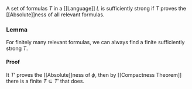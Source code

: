 A set of formulas $T$ in a [[Language]] $L$ is sufficiently strong 
if $T$ proves the [[Absolute]]ness of all relevant formulas.
### Lemma
For finitely many relevant formulas,
we can always find a finite sufficiently strong $T$.
#### Proof
It $T'$ proves the [[Absolute]]ness of $\phi$,
then by [[Compactness Theorem]] there is a finite $T\subseteq T'$ that does.

